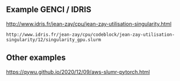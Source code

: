 ## Example GENCI / IDRIS
http://www.idris.fr/jean-zay/cpu/jean-zay-utilisation-singularity.html
```
http://www.idris.fr/jean-zay/cpu/codeblock/jean-zay-utilisation-singularity/12/singularity_gpu.slurm
```

## Other examples
https://qywu.github.io/2020/12/09/aws-slumr-pytorch.html
